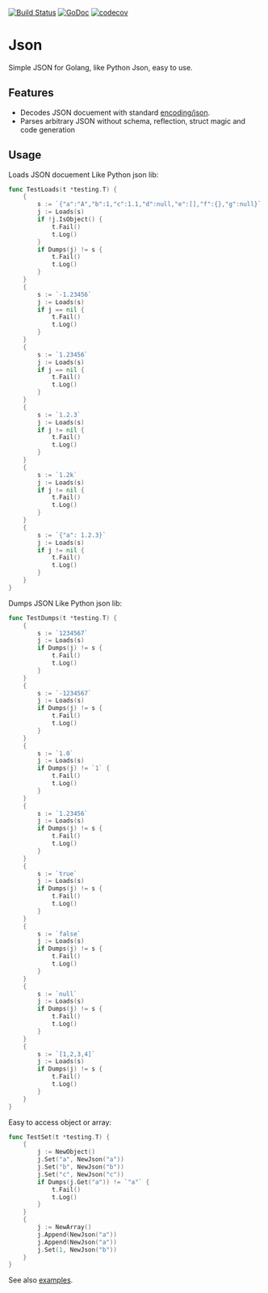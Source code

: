 [![Build Status](https://github.com/zhengyuhong/json/actions/workflows/go.yml/badge.svg)](https://github.com/zhengyuhong/json/actions/workflows/go.yml)
[![GoDoc](https://pkg.go.dev/badge/github.com/zhengyuhong/json)](https://pkg.go.dev/github.com/zhengyuhong/json)
[![codecov](https://codecov.io/gh/zhengyuhong/json/branch/main/graph/badge.svg)](https://codecov.io/gh/zhengyuhong/json)
# Json
Simple JSON for Golang, like Python Json, easy to use.

## Features

  * Decodes JSON docuement with standard [encoding/json](https://golang.org/pkg/encoding/json/).
  * Parses arbitrary JSON without schema, reflection, struct magic and code generation


## Usage

Loads JSON docuement Like Python json lib:
```go
func TestLoads(t *testing.T) {
    {
        s := `{"a":"A","b":1,"c":1.1,"d":null,"e":[],"f":{},"g":null}`
        j := Loads(s)
        if !j.IsObject() {
            t.Fail()
            t.Log()
        }
        if Dumps(j) != s {
            t.Fail()
            t.Log()
        }
    }
    {
        s := `-1.23456`
        j := Loads(s)
        if j == nil {
            t.Fail()
            t.Log()
        }
    }
    {
        s := `1.23456`
        j := Loads(s)
        if j == nil {
            t.Fail()
            t.Log()
        }
    }
    {
        s := `1.2.3`
        j := Loads(s)
        if j != nil {
            t.Fail()
            t.Log()
        }
    }
    {
        s := `1.2k`
        j := Loads(s)
        if j != nil {
            t.Fail()
            t.Log()
        }
    }
    {
        s := `{"a": 1.2.3}`
        j := Loads(s)
        if j != nil {
            t.Fail()
            t.Log()
        }
    }
}
```
Dumps JSON Like Python json lib:
```go
func TestDumps(t *testing.T) {
    {
        s := `1234567`
        j := Loads(s)
        if Dumps(j) != s {
            t.Fail()
            t.Log()
        }
    }
    {
        s := `-1234567`
        j := Loads(s)
        if Dumps(j) != s {
            t.Fail()
            t.Log()
        }
    }
    {
        s := `1.0`
        j := Loads(s)
        if Dumps(j) != `1` {
            t.Fail()
            t.Log()
        }
    }
    {
        s := `1.23456`
        j := Loads(s)
        if Dumps(j) != s {
            t.Fail()
            t.Log()
        }
    }
    {
        s := `true`
        j := Loads(s)
        if Dumps(j) != s {
            t.Fail()
            t.Log()
        }
    }
    {
        s := `false`
        j := Loads(s)
        if Dumps(j) != s {
            t.Fail()
            t.Log()
        }
    }
    {
        s := `null`
        j := Loads(s)
        if Dumps(j) != s {
            t.Fail()
            t.Log()
        }
    }
    {
        s := `[1,2,3,4]`
        j := Loads(s)
        if Dumps(j) != s {
            t.Fail()
            t.Log()
        }
    }
}
```

Easy to access object or array:
```go
func TestSet(t *testing.T) {
    {
        j := NewObject()
        j.Set("a", NewJson("a"))
        j.Set("b", NewJson("b"))
        j.Set("c", NewJson("c"))
        if Dumps(j.Get("a")) != `"a"` {
            t.Fail()
            t.Log()
        }
    }
    {
        j := NewArray()
        j.Append(NewJson("a"))
        j.Append(NewJson("a"))
        j.Set(1, NewJson("b"))
    }
}
```

See also [examples](https://github.com/zhengyuhong/json/blob/main/json_test.go).
